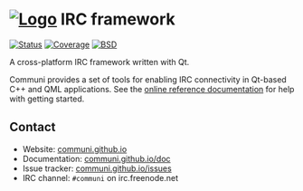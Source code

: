 # [![Logo]][Home] IRC framework 

[![Status]][CI]
[![Coverage]][Codecov]
[![BSD]][BSD-3-Clause]

A cross-platform IRC framework written with Qt.

Communi provides a set of tools for enabling IRC connectivity in Qt-based C++ and QML applications.
See the [online reference documentation](https://communi.github.io/doc) for help with getting started.

## Contact

- Website: [communi.github.io](https://communi.github.io)
- Documentation: [communi.github.io/doc](https://communi.github.io/doc)
- Issue tracker: [communi.github.io/issues](https://communi.github.io/issues)
- IRC channel: `#communi` on irc.freenode.net

[Home]:         https://communi.github.io
[Logo]:         https://raw.githubusercontent.com/communi/libcommuni/master/doc/communi.png
[Status]:       https://github.com/communi/libcommuni/workflows/CI/badge.svg
[CI]:           https://github.com/communi/libcommuni/actions
[Coverage]:     https://codecov.io/gh/communi/libcommuni/branch/master/graph/badge.svg
[Codecov]:      https://codecov.io/gh/communi/libcommuni
[BSD]:          https://img.shields.io/badge/license-BSD-yellow.svg
[BSD-3-Clause]: https://opensource.org/licenses/BSD-3-Clause
